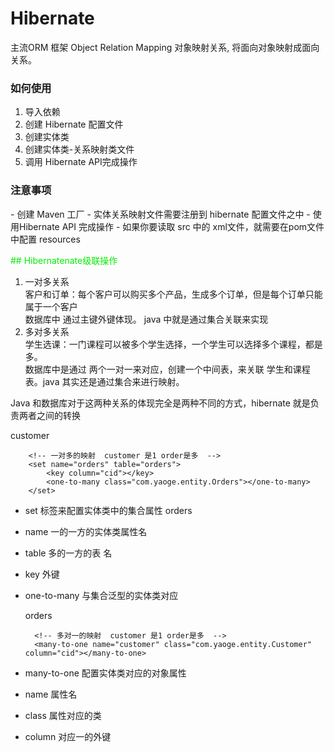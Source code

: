 <h1>Hibernate</h1>  
主流ORM 框架 Object Relation Mapping 对象映射关系, 将面向对象映射成面向关系。  
<h3>如何使用</h3>

1. 导入依赖
2. 创建 Hibernate 配置文件
3. 创建实体类
4. 创建实体类-关系映射类文件
5. 调用 Hibernate API完成操作  

<h3>注意事项</h3>  
- 创建 Maven 工厂
- 实体关系映射文件需要注册到 hibernate 配置文件之中  
- 使用Hibernate API 完成操作
- 如果你要读取 src 中的  xml文件，就需要在pom文件中配置 resources   

<font color="gree">## Hibernatenate级联操作</font>
1. 一对多关系  
    客户和订单：每个客户可以购买多个产品，生成多个订单，但是每个订单只能属于一个客户  
    数据库中 通过主键外键体现。 java 中就是通过集合关联来实现
2. 多对多关系  
    学生选课：一门课程可以被多个学生选择，一个学生可以选择多个课程，都是多。  
    数据库中是通过 两个一对一来对应，创建一个中间表，来关联 学生和课程表。java 其实还是通过集合来进行映射。  

Java 和数据库对于这两种关系的体现完全是两种不同的方式，hibernate 就是负责两者之间的转换

customer  

        <!-- 一对多的映射  customer 是1 order是多  -->
        <set name="orders" table="orders">
            <key column="cid"></key>
            <one-to-many class="com.yaoge.entity.Orders"></one-to-many>
        </set>  
- set 标签来配置实体类中的集合属性 orders
- name 一的一方的实体类属性名
- table 多的一方的表 名
- key 外键
- one-to-many 与集合泛型的实体类对应    
     
   orders

        <!-- 多对一的映射  customer 是1 order是多  -->
        <many-to-one name="customer" class="com.yaoge.entity.Customer" column="cid"></many-to-one>  
- many-to-one 配置实体类对应的对象属性
- name 属性名
- class 属性对应的类
- column 对应一的外键   




